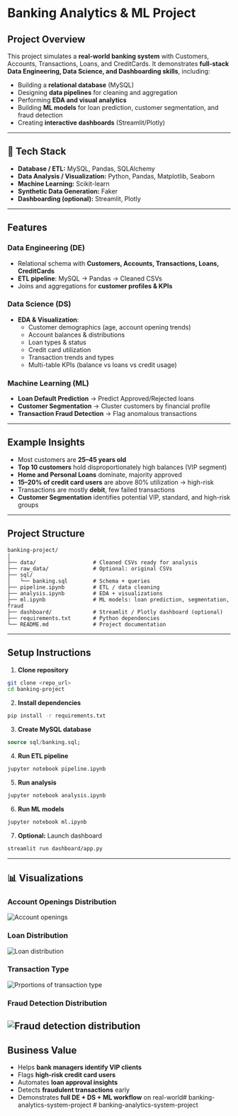 # Banking Analytics & ML Project

## Project Overview
This project simulates a **real-world banking system** with Customers, Accounts, Transactions, Loans, and CreditCards. It demonstrates **full-stack Data Engineering, Data Science, and Dashboarding skills**, including:

- Building a **relational database** (MySQL)
- Designing **data pipelines** for cleaning and aggregation
- Performing **EDA and visual analytics**
- Building **ML models** for loan prediction, customer segmentation, and fraud detection
- Creating **interactive dashboards** (Streamlit/Plotly)

---

## 📂 Tech Stack
- **Database / ETL:** MySQL, Pandas, SQLAlchemy
- **Data Analysis / Visualization:** Python, Pandas, Matplotlib, Seaborn
- **Machine Learning:** Scikit-learn
- **Synthetic Data Generation:** Faker
- **Dashboarding (optional):** Streamlit, Plotly

---

##  Features
### Data Engineering (DE)
- Relational schema with **Customers, Accounts, Transactions, Loans, CreditCards**
- **ETL pipeline**: MySQL → Pandas → Cleaned CSVs
- Joins and aggregations for **customer profiles & KPIs**

###  Data Science (DS)
- **EDA & Visualization**:
  - Customer demographics (age, account opening trends)
  - Account balances & distributions
  - Loan types & status
  - Credit card utilization
  - Transaction trends and types
  - Multi-table KPIs (balance vs loans vs credit usage)

###  Machine Learning (ML)
- **Loan Default Prediction** → Predict Approved/Rejected loans
- **Customer Segmentation** → Cluster customers by financial profile
- **Transaction Fraud Detection** → Flag anomalous transactions

---

##  Example Insights
- Most customers are **25–45 years old**
- **Top 10 customers** hold disproportionately high balances (VIP segment)
- **Home and Personal Loans** dominate, majority approved
- **15–20% of credit card users** are above 80% utilization → high-risk
- Transactions are mostly **debit**, few failed transactions
- **Customer Segmentation** identifies potential VIP, standard, and high-risk groups

---

##  Project Structure

```
banking-project/
│
├── data/                  # Cleaned CSVs ready for analysis
├── raw_data/              # Optional: original CSVs
├── sql/
│   └── banking.sql        # Schema + queries
├── pipeline.ipynb         # ETL / data cleaning
├── analysis.ipynb         # EDA + visualizations
├── ml.ipynb               # ML models: loan prediction, segmentation, fraud
├── dashboard/             # Streamlit / Plotly dashboard (optional)
├── requirements.txt       # Python dependencies
└── README.md              # Project documentation
```

---

##  Setup Instructions
1. **Clone repository**
```bash
git clone <repo_url>
cd banking-project
```
2. **Install dependencies**
```bash
pip install -r requirements.txt
```
3. **Create MySQL database**
```sql
source sql/banking.sql;
```
4. **Run ETL pipeline**
```bash
jupyter notebook pipeline.ipynb
```
5. **Run analysis**
```bash
jupyter notebook analysis.ipynb
```
6. **Run ML models**
```bash
jupyter notebook ml.ipynb
```
7. **Optional:** Launch dashboard
```bash
streamlit run dashboard/app.py
```

---
## 📊 Visualizations

### Account Openings Distribution
![Account openings](images/account_openings_per_year.png)

### Loan Distribution
![Loan distribution](images/loan_distribution_by_type.png)

### Transaction Type 
![Prportions of transaction type](images/transaction_type_piechart.png)

### Fraud Detection Distribution
![Fraud detection distribution](images/fraud_distribution.png)
---

## Business Value
- Helps **bank managers identify VIP clients**
- Flags **high-risk credit card users**
- Automates **loan approval insights**
- Detects **fraudulent transactions** early
- Demonstrates **full DE + DS + ML workflow** on real-world#   b a n k i n g - a n a l y t i c s - s y s t e m - p r o j e c t  
 #   b a n k i n g - a n a l y t i c s - s y s t e m - p r o j e c t  
 